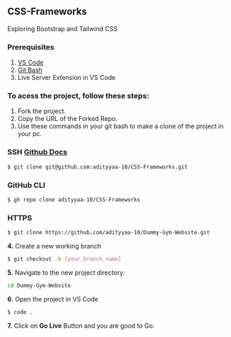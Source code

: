 ## CSS-Frameworks 

Exploring Bootstrap and Tailwind CSS




### Prerequisites

1. <a href="https://code.visualstudio.com/download"> VS Code </a>
2. <a href="https://git-scm.com/downloads"> Git Bash </a>
3. Live Server Extension in VS Code


<h3>To acess the project, follow these steps:</h3>

1. Fork the project.
2. Copy the URL of the Forked Repo.
3. Use these commands in your git bash to make a clone of the project in your pc.

### SSH  [Github Docs](https://docs.github.com/en/authentication/connecting-to-github-with-ssh)

```bash
$ git clone git@github.com:adityyaa-10/CSS-Frameworks.git
```


### GitHub CLI

```bash
$ gh repo clone adityyaa-10/CSS-Frameworks
```

### HTTPS

```bash
$ git clone https://github.com/adityyaa-10/Dummy-Gym-Website.git
```

**4.** Create a new working branch 

```bash 
$ git checkout -b [your_branch_name]
```


**5.** Navigate to the new project directory:

```bash
cd Dummy-Gym-Website
```

**6.** Open the project in VS Code
```bash
$ code .
```

**7.** Click on **Go Live** Button and you are good to Go.


